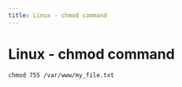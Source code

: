 ```yaml
---
title: Linux - chmod command
---
```


<h1 class="header">Linux - chmod command</h1>

```code
chmod 755 /var/www/my_file.txt
```